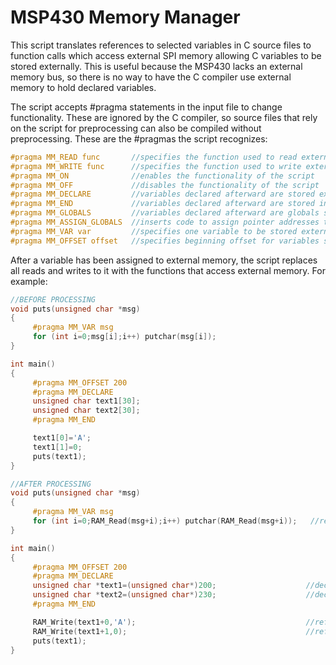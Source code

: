 # MSP430 Memory Manager

This script translates references to selected variables in C source files to function calls which access external SPI memory 
allowing C variables to be stored externally. This is useful because the MSP430 lacks an external memory bus, so there is no way
to have the C compiler use external memory to hold declared variables.

The script accepts #pragma statements in the input file to change functionality. These are ignored by the C compiler, so source files that rely on 
the script for preprocessing can also be compiled without preprocessing. These are the #pragmas the script recognizes:

```C
#pragma MM_READ func       //specifies the function used to read external memory
#pragma MM_WRITE func      //specifies the function used to write external memory
#pragma MM_ON              //enables the functionality of the script
#pragma MM_OFF             //disables the functionality of the script
#pragma MM_DECLARE         //variables declared afterward are stored externally
#pragma MM_END             //variables declared afterward are stored internally
#pragma MM_GLOBALS         //variables declared afterward are globals stored externally
#pragma MM_ASSIGN_GLOBALS  //inserts code to assign pointer addresses to globals stored externally
#pragma MM_VAR var         //specifies one variable to be stored externally
#pragma MM_OFFSET offset   //specifies beginning offset for variables stored externally
```


After a variable has been assigned to external memory, the script replaces all reads and writes to it 
with the functions that access external memory. For example:
```C
//BEFORE PROCESSING
void puts(unsigned char *msg)
{
     #pragma MM_VAR msg
     for (int i=0;msg[i];i++) putchar(msg[i]);
}

int main()
{    
     #pragma MM_OFFSET 200
     #pragma MM_DECLARE
     unsigned char text1[30];
     unsigned char text2[30];
     #pragma MM_END

     text1[0]='A';
     text1[1]=0;
     puts(text1);
}

//AFTER PROCESSING
void puts(unsigned char *msg)
{
     #pragma MM_VAR msg
     for (int i=0;RAM_Read(msg+i);i++) putchar(RAM_Read(msg+i));   //reference to msg translated
}

int main()
{    
     #pragma MM_OFFSET 200
     #pragma MM_DECLARE
     unsigned char *text1=(unsigned char*)200;                    //declaration of text1 changed to external pointer
     unsigned char *text2=(unsigned char*)230;                    //declaration of text2 changed to external pointer
     #pragma MM_END

     RAM_Write(text1+0,'A');                                      //reference to text1 translated
     RAM_Write(text1+1,0);                                        //reference to text1 translated
     puts(text1);
}
```
